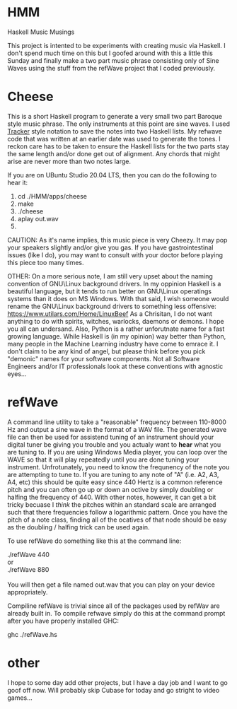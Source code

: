 # HMM
Haskell Music Musings

This project is intented to be experiments with creating music via Haskell.  I don't spend much time on this but I goofed around with this a little this Sunday and finally make a two part music phrase consisting only of Sine Waves using the stuff from the refWave project that I coded previously.

# Cheese

This is a short Haskell program to generate a very small two part Baroque style music phrase.  The only instruments at this point are sine waves.  I used <a href="https://en.wikipedia.org/wiki/Music_tracker">Tracker</a> style notation to save the notes into two Haskell lists.  My refwave code that was written at an earlier date was used to generate the tones.  I reckon care has to be taken to ensure the Haskell lists for the two parts stay the same length and/or done get out of alignment.  Any chords that might arise are never more than two notes large.

If you are on UBuntu Studio 20.04 LTS, then you can do the following to hear it:
<ol>
  <li>cd ./HMM/apps/cheese</li>
  <li>make</li>
  <li>./cheese</li>
  <li>aplay out.wav<li>
</ol>

CAUTION: As it's name implies, this music piece is very Cheezy.  It may pop your speakers slightly and/or give you gas.  If you have gastrointestinal issues (like I do), you may want to consult with your doctor before playing this piece too many times.

OTHER: On a more serious note, I am still very upset about the naming convention of GNU\Linux background drivers.  In my oppinion Haskell is a beautiful language, but it tends to run better on GNU\Linux operatings systems than it does on MS Windows.  With that said, I wish someone would rename the GNU\Linux background drivers to something less offensive:
https://www.utilars.com/Home/LinuxBeef
As a Chrisitan, I do not want anything to do with spirits, witches, warlocks, daemons or demons.  I hope you all can undersand.  Also, Python is a rather unforutnate name for a fast growing language.  While Haskell is (in my opinion) way better than Python, many people in the Machine Learning industry have come to emrace it.  I don't claim to be any kind of angel, but please think before you pick "demonic" names for your software components.  Not all Software Engineers and/or IT professionals look at these conventions with agnostic eyes...

# refWave

A command line utility to take a "reasonable" frequency between 110-8000 Hz and output a sine wave in the format of a WAV file.  The generated wave file can then be used for assistend tuning of an instrument should your digital tuner be giving you trouble and you actualy want to <b>hear</b> what you are tuning to.  If you are using Windows Media player, you can loop over the WAVE so that it will play repeatedly until you are done tuning your instrument.  Unfrotunately, you need to know the frequnency of the note you are attempting to tune to.  If you are tuning to any note of "A" (i.e. A2, A3, A4, etc) this should be quite easy since 440 Hertz is a common reference pitch and you can often go up or down an octive by simply doubling or halfing the frequency of 440.  With other notes, however, it can get a bit tricky becuase I *think* the pitches within an standard scale are arranged such that there frequencies follow a logarithmic pattern.  Once you have the pitch of a note class, finding all of the ocatives of that node should be easy as the doubling / halfing trick can be used again.

To use refWave do something like this at the command line:

./refWave 440<br />
or<br />
./refWave 880<br />
<br />
You will then get a file named out.wav that you can play on your device appropriately.  

Compiline refWave is trivial since all of the packages used by refWav are already built in.  To compile refwave simply do this at the command prompt after you have properly installed GHC:

ghc ./refWave.hs



# other

I hope to some day add other projects, but I have a day job and I want to go goof off now.  Will probably skip Cubase for today and go stright to video games...
